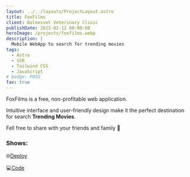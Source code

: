 ```yaml
---
layout: ../../layouts/ProjectLayout.astro
title: FoxFilms
client: Balmesvet Veterinary Clinic
publishDate: 2023-02-12 00:00:00
heroImage: /projects/foxfilms.webp
description: |
  Mobile WebApp to search for trending movies
tags:
  - Astro
  - SSR
  - Tailwind CSS
  - JavaScript
# badge: FOSS
fav: true
---
```


FoxFilms is a free, non-profitable web application.

Intuitive interface and user-friendly design make it the perfect destination for search **Trending Movies**.

Fell free to share with your friends and family 🍿 

### Shows:

🌐<a href="https://foxfilms.vercel.app" target="_blank">Deploy</a>

💻<a href="https://github.com/fgbyte/moviesapp" target="_blank">Code</a>